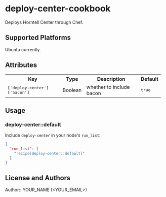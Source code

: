 # deploy-center-cookbook

Deploys Horntell Center through Chef.

## Supported Platforms

Ubuntu currently.

## Attributes

<table>
  <tr>
    <th>Key</th>
    <th>Type</th>
    <th>Description</th>
    <th>Default</th>
  </tr>
  <tr>
    <td><tt>['deploy-center']['bacon']</tt></td>
    <td>Boolean</td>
    <td>whether to include bacon</td>
    <td><tt>true</tt></td>
  </tr>
</table>

## Usage

### deploy-center::default

Include `deploy-center` in your node's `run_list`:

```json
{
  "run_list": [
    "recipe[deploy-center::default]"
  ]
}
```

## License and Authors

Author:: YOUR_NAME (<YOUR_EMAIL>)
